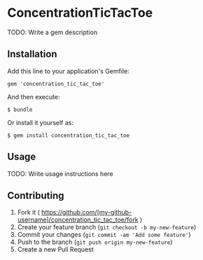 # ConcentrationTicTacToe

TODO: Write a gem description

## Installation

Add this line to your application's Gemfile:

    gem 'concentration_tic_tac_toe'

And then execute:

    $ bundle

Or install it yourself as:

    $ gem install concentration_tic_tac_toe

## Usage

TODO: Write usage instructions here

## Contributing

1. Fork it ( https://github.com/[my-github-username]/concentration_tic_tac_toe/fork )
2. Create your feature branch (`git checkout -b my-new-feature`)
3. Commit your changes (`git commit -am 'Add some feature'`)
4. Push to the branch (`git push origin my-new-feature`)
5. Create a new Pull Request
